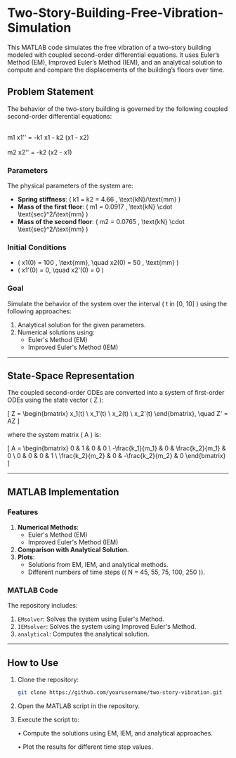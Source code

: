 # Two-Story-Building-Free-Vibration-Simulation

This MATLAB code simulates the free vibration of a two-story building modeled with coupled second-order differential equations. It uses Euler’s Method (EM), Improved Euler’s Method (IEM), and an analytical solution to compute and compare the displacements of the building’s floors over time.

## Problem Statement

The behavior of the two-story building is governed by the following coupled second-order differential equations:

\
m1 x1'' = -k1 x1 - k2 (x1 - x2)
\
\
m2 x2'' = -k2 (x2 - x1)


### Parameters

The physical parameters of the system are:

- **Spring stiffness**: \( k1 = k2 = 4.66 \, \text{kN}/\text{mm} \)
- **Mass of the first floor**: \( m1 = 0.0917 \, \text{kN} \cdot \text{sec}^2/\text{mm} \)
- **Mass of the second floor**: \( m2 = 0.0765 \, \text{kN} \cdot \text{sec}^2/\text{mm} \)

### Initial Conditions

- \( x1(0) = 100 \, \text{mm}, \quad x2(0) = 50 \, \text{mm} \)
- \( x1'(0) = 0, \quad x2'(0) = 0 \)

### Goal

Simulate the behavior of the system over the interval \( t in [0, 10] \) using the following approaches:

1. Analytical solution for the given parameters.
2. Numerical solutions using:
   - Euler's Method (EM)
   - Improved Euler's Method (IEM)

---

## State-Space Representation

The coupled second-order ODEs are converted into a system of first-order ODEs using the state vector \( Z \):

\[
Z = \begin{bmatrix}
x_1(t) \\
x_1'(t) \\
x_2(t) \\
x_2'(t)
\end{bmatrix}, \quad
Z' = AZ
\]

where the system matrix \( A \) is:

\[
A = \begin{bmatrix}
0 & 1 & 0 & 0 \\
-\frac{k_1}{m_1} & 0 & \frac{k_2}{m_1} & 0 \\
0 & 0 & 0 & 1 \\
\frac{k_2}{m_2} & 0 & -\frac{k_2}{m_2} & 0
\end{bmatrix}
\]

---

## MATLAB Implementation

### Features

1. **Numerical Methods**:
   - Euler's Method (EM)
   - Improved Euler's Method (IEM)
2. **Comparison with Analytical Solution**.
3. **Plots**:
   - Solutions from EM, IEM, and analytical methods.
   - Different numbers of time steps (\( N = 45, 55, 75, 100, 250 \)).

### MATLAB Code

The repository includes:
1. `EMsolver`: Solves the system using Euler's Method.
2. `IEMsolver`: Solves the system using Improved Euler's Method.
3. `analytical`: Computes the analytical solution.

---

## How to Use

1. Clone the repository:
   ```bash
   git clone https://github.com/yourusername/two-story-vibration.git

2. Open the MATLAB script in the repository.
3. Execute the script to:
   
	•	Compute the solutions using EM, IEM, and analytical approaches.

	•	Plot the results for different time step values.


